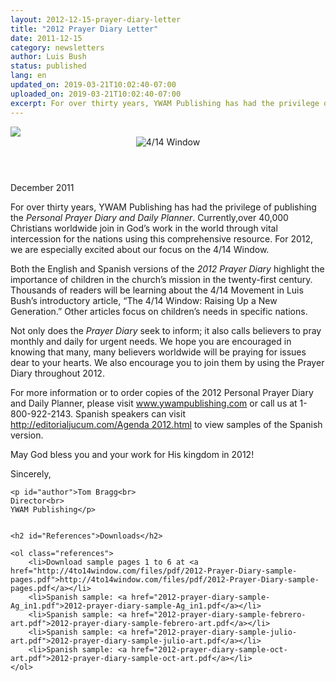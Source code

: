 ```yaml
---
layout: 2012-12-15-prayer-diary-letter
title: "2012 Prayer Diary Letter"
date: 2011-12-15
category: newsletters
author: Luis Bush
status: published
lang: en
updated_on: 2019-03-21T10:02:40-07:00
uploaded_on: 2019-03-21T10:02:40-07:00
excerpt: For over thirty years, YWAM Publishing has had the privilege of publishing the Personal Prayer Diary and Daily Planner. Currently,over 40,000 Christians worldwide join in God’s work in the world through vital intercession for the nations using this comprehensive resource. For 2012, we are especially excited about our focus on the 4/14 Window. Both the English and Spanish versions of the 2012 Prayer Diary highlight the importance of children in the church’s mission in the twenty-first century.
---
```

<article class="document-container" data-publication-date="{{page.date}}" data-uploaded-on="{{page.uploaded_on}}" data-updated-on="{{page.updated_on}}" data-category="{{page.category}}">
<div id="newsletter">
<aside>
	<img src="{{ site.baseurl }}/assets/newsletters/images/2011/12/15/icon_envelope.png">
</aside>
<header>
	<img alt="4/14 Window" src="{{ site.baseurl }}/assets/newsletters/images/2011/12/15/web_logo_v4_alternative.1.png">
</header>
<article>
	<p id="first-paragraph"><time datetime="2011-12">December 2011</time></p>
	<p>For over thirty years, YWAM Publishing has had the privilege of publishing the <em>Personal Prayer Diary and Daily Planner</em>. Currently,over 40,000 Christians worldwide join in God’s work in the world through vital intercession for the nations using this comprehensive resource. For 2012, we are especially excited about our focus on the 4/14 Window.</p>
	<p>Both the English and Spanish versions of the <em>2012 Prayer Diary</em> highlight the importance of children in the church’s mission in the twenty-first century. Thousands of readers will be learning about the 4/14 Movement in Luis Bush’s introductory article, “The 4/14 Window: Raising Up a New Generation.” Other articles focus on children’s needs in specific nations.</p>
	<p>Not only does the <em>Prayer Diary</em> seek to inform; it also calls believers to pray monthly and daily for urgent needs. We hope you are encouraged in knowing that many, many believers worldwide will be praying for issues dear to your hearts. We also encourage you to join them by using the Prayer Diary throughout 2012.</p>
	<p>For more information or to order copies of the 2012 Personal Prayer Diary and Daily Planner, please visit <a href="www.ywampublishing.com">www.ywampublishing.com</a> or call us at 1-800-922-2143. Spanish speakers can visit <a href="http://editorialjucum.com/Agenda 2012.html">http://editorialjucum.com/Agenda 2012.html</a> to view samples of the Spanish version.</p>
	<p>May God bless you and your work for His kingdom in 2012!</p>
	<p>Sincerely,</p>

	<p id="author">Tom Bragg<br>
	Director<br>
	YWAM Publishing</p>


	<h2 id="References">Downloads</h2>

	<ol class="references">
		<li>Download sample pages 1 to 6 at <a href="http://4to14window.com/files/pdf/2012-Prayer-Diary-sample-pages.pdf">http://4to14window.com/files/pdf/2012-Prayer-Diary-sample-pages.pdf</a></li>
		<li>Spanish sample: <a href="2012-prayer-diary-sample-Ag_in1.pdf">2012-prayer-diary-sample-Ag_in1.pdf</a></li>
		<li>Spanish sample: <a href="2012-prayer-diary-sample-febrero-art.pdf">2012-prayer-diary-sample-febrero-art.pdf</a></li>
		<li>Spanish sample: <a href="2012-prayer-diary-sample-julio-art.pdf">2012-prayer-diary-sample-julio-art.pdf</a></li>
		<li>Spanish sample: <a href="2012-prayer-diary-sample-oct-art.pdf">2012-prayer-diary-sample-oct-art.pdf</a></li>
	</ol>
</article>

</div>
</article>
